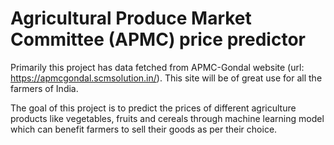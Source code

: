 # Agricultural Produce Market Committee (APMC) price predictor

Primarily this project has data fetched from APMC-Gondal website (url: https://apmcgondal.scmsolution.in/). This site will be of great use for all the farmers of India.

The goal of this project is to predict the prices of different agriculture products like vegetables, fruits and cereals through machine learning model which can benefit farmers to sell their goods as per their choice. 